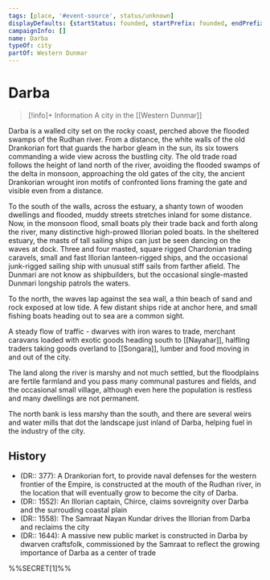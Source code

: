 ```yaml
---
tags: [place, '#event-source', status/unknown]
displayDefaults: {startStatus: founded, startPrefix: founded, endPrefix: destroyed, endStatus: destroyed}
campaignInfo: []
name: Darba
typeOf: city
partOf: Western Dunmar
---
```

# Darba
>[!info]+ Information
> A  city in the [[Western Dunmar]]

Darba is a walled city set on the rocky coast, perched above the flooded swamps of the Rudhan river. From a distance, the white walls of the old Drankorian fort that guards the harbor gleam in the sun, its six towers commanding a wide view across the bustling city. The old trade road follows the height of land north of the river, avoiding the flooded swamps of the delta in monsoon, approaching the old gates of the city, the ancient Drankorian wrought iron motifs of confronted lions framing the gate and visible even from a distance.

To the south of the walls, across the estuary, a shanty town of wooden dwellings and flooded, muddy streets stretches inland for some distance. Now, in the monsoon flood, small boats ply their trade back and forth along the river, many distinctive high-prowed Illorian poled boats. In the sheltered estuary, the masts of tall sailing ships can just be seen dancing on the waves at dock. Three and four masted, square rigged Chardonian trading caravels, small and fast Illorian lanteen-rigged ships, and the occasional junk-rigged sailing ship with unusual stiff sails from farther afield. The Dunmari are not know as shipbuilders, but the occasional single-masted Dunmari longship patrols the waters.

To the north, the waves lap against the sea wall, a thin beach of sand and rock exposed at low tide. A few distant ships ride at anchor here, and small fishing boats heading out to sea are a common sight.

A steady flow of traffic - dwarves with iron wares to trade, merchant caravans loaded with exotic goods heading south to [[Nayahar]], halfling traders taking goods overland to [[Songara]], lumber and food moving in and out of the city.

The land along the river is marshy and not much settled, but the floodplains are fertile farmland and you pass many communal pastures and fields, and the occasional small village, although even here the population is restless and many dwellings are not permanent.

The north bank is less marshy than the south, and there are several weirs and water mills that dot the landscape just inland of Darba, helping fuel in the industry of the city.

## History

- (DR:: 377): A Drankorian fort, to provide naval defenses for the western frontier of the Empire, is constructed at the mouth of the Rudhan river, in the location that will eventually grow to become the city of Darba. 
- (DR:: 1552): An Illorian captain, Chirce, claims sovreignity over Darba and the surrouding coastal plain
- (DR:: 1558): The Samraat Nayan Kundar drives the Illorian from Darba and reclaims the city 
- (DR:: 1644): A massive new public market is constructed in Darba by dwarven craftsfolk, commissioned by the Samraat to reflect the growing importance of Darba as a center of trade

%%SECRET[1]%%

